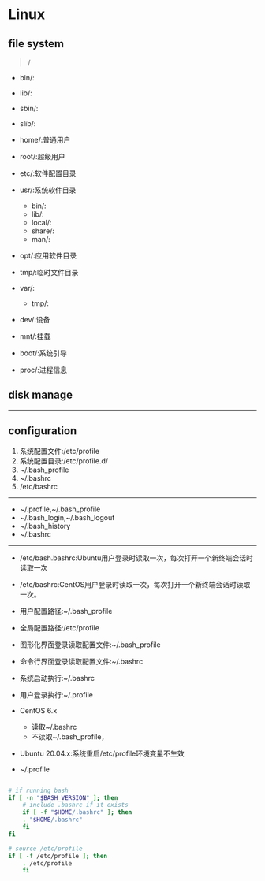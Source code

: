 # Linux

## file system
> /
- bin/:
- lib/:
- sbin/:
- slib/:

- home/:普通用户
- root/:超级用户

- etc/:软件配置目录
- usr/:系统软件目录
    - bin/:
    - lib/:
    - local/:
    - share/:
    - man/:

- opt/:应用软件目录
- tmp/:临时文件目录
- var/:
    - tmp/:

- dev/:设备
- mnt/:挂载

- boot/:系统引导
- proc/:进程信息



## disk manage





---
## configuration

1. 系统配置文件:/etc/profile
2. 系统配置目录:/etc/profile.d/
4. ~/.bash_profile
3. ~/.bashrc
5. /etc/bashrc

---
- ~/.profile,~/.bash_profile
- ~/.bash_login,~/.bash_logout
- ~/.bash_history
- ~/.bashrc
---

- /etc/bash.bashrc:Ubuntu用户登录时读取一次，每次打开一个新终端会话时读取一次

- /etc/bashrc:CentOS用户登录时读取一次，每次打开一个新终端会话时读取一次。

- 用户配置路径:~/.bash_profile
- 全局配置路径:/etc/profile

- 图形化界面登录读取配置文件:~/.bash_profile
- 命令行界面登录读取配置文件:~/.bashrc
- 系统启动执行:~/.bashrc
- 用户登录执行:~/.profile

- CentOS 6.x
    - 读取~/.bashrc
    - 不读取~/.bash_profile，

- Ubuntu 20.04.x:系统重启/etc/profile环境变量不生效

- ~/.profile
```sh

# if running bash
if [ -n "$BASH_VERSION" ]; then
    # include .bashrc if it exists
    if [ -f "$HOME/.bashrc" ]; then
    . "$HOME/.bashrc"
    fi
fi

# source /etc/profile
if [ -f /etc/profile ]; then
    . /etc/profile
    fi

```